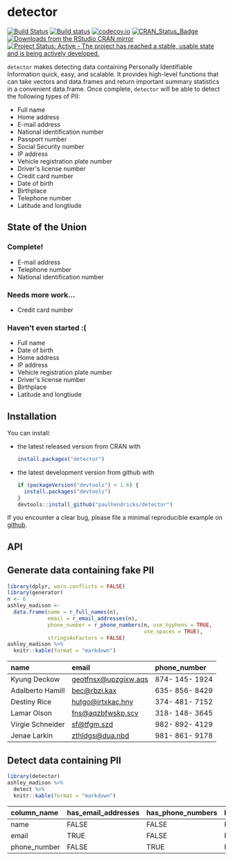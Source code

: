 <!-- README.md is generated from README.Rmd. Please edit that file -->
detector
========

[![Build Status](https://travis-ci.org/paulhendricks/detector.png?branch=master)](https://travis-ci.org/paulhendricks/detector) [![Build status](https://ci.appveyor.com/api/projects/status/gu5ggnr1i2muw5r3/branch/master?svg=true)](https://ci.appveyor.com/project/paulhendricks/detector/branch/master) [![codecov.io](http://codecov.io/github/paulhendricks/detector/coverage.svg?branch=master)](http://codecov.io/github/paulhendricks/detector?branch=master) [![CRAN\_Status\_Badge](http://www.r-pkg.org/badges/version/detector)](http://cran.r-project.org/package=detector) [![Downloads from the RStudio CRAN mirror](http://cranlogs.r-pkg.org/badges/detector)](http://cran.rstudio.com/package=detector) [![Project Status: Active - The project has reached a stable, usable state and is being actively developed.](http://www.repostatus.org/badges/0.1.0/active.svg)](http://www.repostatus.org/#active)

`detector` makes detecting data containing Personally Identifiable Information quick, easy, and scalable. It provides high-level functions that can take vectors and data.frames and return important summary statistics in a convenient data.frame. Once complete, `detector` will be able to detect the following types of PII:

-   Full name
-   Home address
-   E-mail address
-   National identification number
-   Passport number
-   Social Security number
-   IP address
-   Vehicle registration plate number
-   Driver's license number
-   Credit card number
-   Date of birth
-   Birthplace
-   Telephone number
-   Latitude and longtiude

State of the Union
------------------

### Complete!

-   E-mail address
-   Telephone number
-   National identification number

### Needs more work...

-   Credit card number

### Haven't even started :(

-   Full name
-   Date of birth
-   Home address
-   IP address
-   Vehicle registration plate number
-   Driver's license number
-   Birthplace
-   Latitude and longtiude

Installation
------------

You can install:

-   the latest released version from CRAN with

    ``` r
    install.packages("detector")
    ```

-   the latest development version from github with

    ``` r
    if (packageVersion("devtools") < 1.6) {
      install.packages("devtools")
    }
    devtools::install_github("paulhendricks/detector")
    ```

If you encounter a clear bug, please file a minimal reproducible example on [github](https://github.com/paulhendricks/detector/issues).

API
---

Generate data containing fake PII
---------------------------------

``` r
library(dplyr, warn.conflicts = FALSE)
library(generator)
n <- 6
ashley_madison <- 
  data.frame(name = r_full_names(n), 
             email = r_email_addresses(n), 
             phone_number = r_phone_numbers(n, use_hyphens = TRUE, 
                                            use_spaces = TRUE), 
             stringsAsFactors = FALSE)
ashley_madison %>% 
  knitr::kable(format = "markdown")
```

| name             | email                  | phone\_number  |
|:-----------------|:-----------------------|:---------------|
| Kyung Deckow     | <geotfnsx@upzgixw.aqs> | 874- 145- 1924 |
| Adalberto Hamill | <bec@rbzi.kax>         | 635- 856- 8429 |
| Destiny Rice     | <hutgo@irtxkac.hny>    | 374- 481- 7152 |
| Lamar Olson      | <fns@aqzbfwskp.scv>    | 318- 148- 3645 |
| Virgie Schneider | <sf@tfgm.szd>          | 982- 892- 4129 |
| Jenae Larkin     | <zthldgs@dua.nbd>      | 981- 861- 9178 |

Detect data containing PII
--------------------------

``` r
library(detector)
ashley_madison %>% 
  detect %>% 
  knitr::kable(format = "markdown")
```

| column\_name  | has\_email\_addresses | has\_phone\_numbers | has\_national\_identification\_numbers |
|:--------------|:----------------------|:--------------------|:---------------------------------------|
| name          | FALSE                 | FALSE               | FALSE                                  |
| email         | TRUE                  | FALSE               | FALSE                                  |
| phone\_number | FALSE                 | TRUE                | FALSE                                  |
